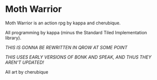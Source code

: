 # Moth Warrior

Moth Warrior is an action rpg by kappa and cherubique.

All programming by kappa (minus the Standard Tiled Implementation library).

*THIS IS GONNA BE REWRITTEN IN QROW AT SOME POINT*

*THIS USES EARLY VERSIONS OF BONK AND SPEAK, AND THUS THEY AREN'T UPDATED!*

All art by cherubique
